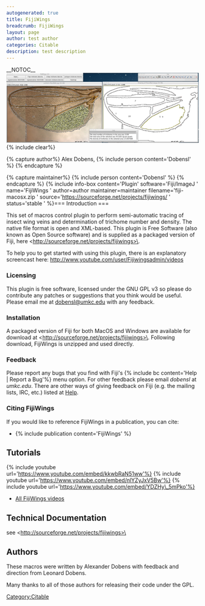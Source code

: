 ```yaml
---
autogenerated: true
title: FijiWings
breadcrumb: FijiWings
layout: page
author: test author
categories: Citable
description: test description
---
```


\_\_NOTOC\_\_![File.png](/images/pages/File.png "File.png"){% include clear%}

{% capture author%}
Alex Dobens, {% include person content='Dobensl' %}
{% endcapture %}

{% capture maintainer%}
{% include person content='Dobensl' %}
{% endcapture %}
{% include info-box content='Plugin' software='Fiji/ImageJ ' name='FijiWings ' author=author maintainer=maintainer filename='fiji-macosx.zip ' source='https://sourceforge.net/projects/fijiwings/ ' status='stable ' %}=== Introduction ===

This set of macros control plugin to perform semi-automatic tracing of insect wing veins and determination of trichome number and density. The native file format is open and XML-based. This plugin is Free Software (also known as Open Source software) and is supplied as a packaged version of Fiji, here \<http://sourceforge.net/projects/fijiwings>\.

To help you to get started with using this plugin, there is an explanatory screencast here: http://www.youtube.com/user/Fijiwingsadmin/videos

### Licensing

This plugin is free software, licensed under the GNU GPL v3 so please do contribute any patches or suggestions that you think would be useful. Please email me at dobensl@umkc.edu with any feedback.

### Installation

A packaged version of Fiji for both MacOS and Windows are available for download at \<http://sourceforge.net/projects/fijiwings>\. Following download, FijiWings is unzipped and used directly.

### Feedback

Please report any bugs that you find with Fiji's {% include bc content='Help | Report a Bug'%} menu option. For other feedback please email *dobensl* at *umkc.edu*. There are other ways of giving feedback on Fiji (e.g. the mailing lists, IRC, etc.) listed at [Help](Help "wikilink").

### Citing FijiWings

If you would like to reference FijiWings in a publication, you can cite:

  - {% include publication content='FijiWings' %}

## Tutorials

{% include youtube url='https://www.youtube.com/embed/kkwbRaN51ww'%} {% include youtube url='https://www.youtube.com/embed/nlYZyJxV5Bw'%} {% include youtube url='https://www.youtube.com/embed/YDZHy\_5mPko'%}

  - [All FijiWings videos](http://www.youtube.com/user/Fijiwingsadmin/videos)

## Technical Documentation

see \<http://sourceforge.net/projects/fijiwings>\

## Authors

These macros were written by Alexander Dobens with feedback and direction from Leonard Dobens.

Many thanks to all of those authors for releasing their code under the GPL.

[Category:Citable](Category_Citable "wikilink")
